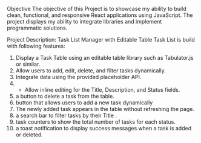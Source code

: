 Objective
The objective of this Project is to showcase my ability to build clean, functional, and responsive React applications using JavaScript. The project displays my ability to integrate libraries and implement programmatic solutions.

Project Description: Task List Manager with Editable Table
Task List is build with following features:

1. Display a Task Table using an editable table library such as Tabulator.js or similar.
2. Allow users to add, edit, delete, and filter tasks dynamically.
3. Integrate data using the provided placeholder API.
4. - Allow inline editing for the Title, Description, and Status fields.
5. a button to delete a task from the table.
6. button that allows users to add a new task dynamically
7. The newly added task appears in the table without refreshing the page.
8. a search bar to filter tasks by their Title .
9. task counters to show the total number of tasks for each status.
10. a toast notification to display success messages when a task is added or deleted.
